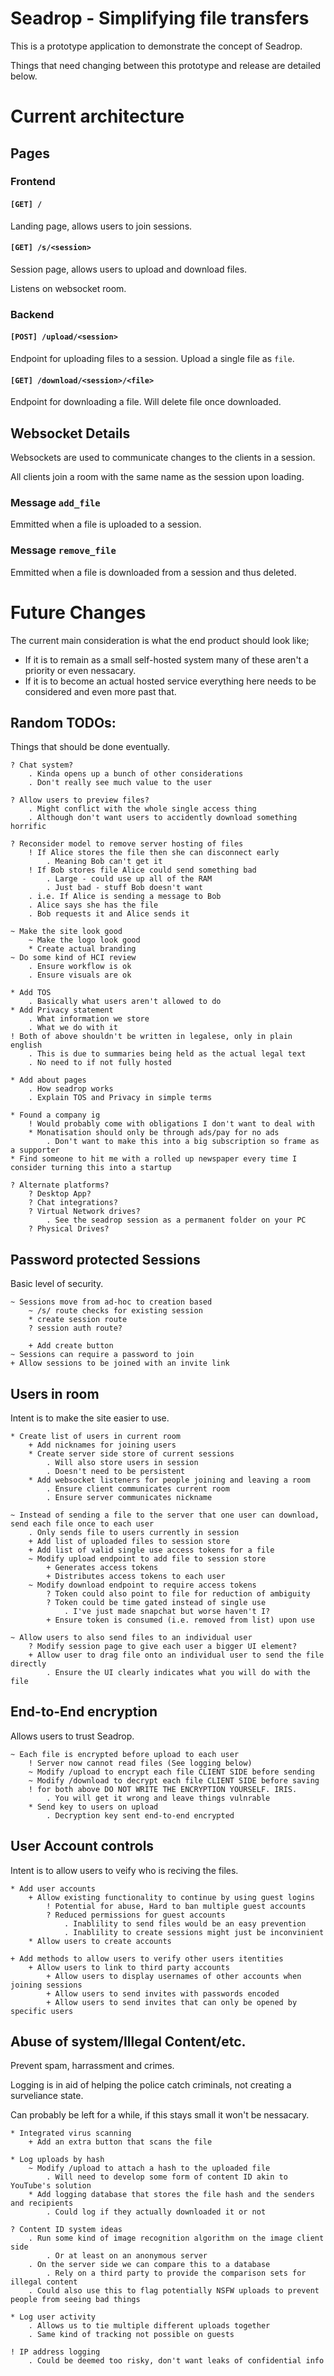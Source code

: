 # Seadrop - Simplifying file transfers

This is a prototype application to demonstrate the concept of Seadrop.

Things that need changing between this prototype and release are detailed below.

# Current architecture

## Pages

### Frontend

#### `[GET] /`
Landing page, allows users to join sessions.

#### `[GET] /s/<session>`
Session page, allows users to upload and download files.

Listens on websocket room.

### Backend

#### `[POST] /upload/<session>`
Endpoint for uploading files to a session.
Upload a single file as `file`.

#### `[GET] /download/<session>/<file>`
Endpoint for downloading a file.
Will delete file once downloaded.

## Websocket Details

Websockets are used to communicate changes to the clients in a session.

All clients join a room with the same name as the session upon loading.

### Message `add_file`
Emmitted when a file is uploaded to a session.

### Message `remove_file`
Emmitted when a file is downloaded from a session and thus deleted.

# Future Changes

The current main consideration is what the end product should look like;
+ If it is to remain as a small self-hosted system many of these aren't a priority or even nessacary.
+ If it is to become an actual hosted service everything here needs to be considered and even more past that.

## Random TODOs:
Things that should be done eventually.
```
? Chat system?
    . Kinda opens up a bunch of other considerations
    . Don't really see much value to the user

? Allow users to preview files?
    . Might conflict with the whole single access thing
    . Although don't want users to accidently download something horrific

? Reconsider model to remove server hosting of files
    ! If Alice stores the file then she can disconnect early
        . Meaning Bob can't get it
    ! If Bob stores file Alice could send something bad
        . Large - could use up all of the RAM
        . Just bad - stuff Bob doesn't want
    . i.e. If Alice is sending a message to Bob
    . Alice says she has the file
    . Bob requests it and Alice sends it

~ Make the site look good
    ~ Make the logo look good
    * Create actual branding
~ Do some kind of HCI review
    . Ensure workflow is ok
    . Ensure visuals are ok

* Add TOS
    . Basically what users aren't allowed to do
* Add Privacy statement
    . What information we store
    . What we do with it
! Both of above shouldn't be written in legalese, only in plain english
    . This is due to summaries being held as the actual legal text
    . No need to if not fully hosted

* Add about pages
    . How seadrop works
    . Explain TOS and Privacy in simple terms

* Found a company ig
    ! Would probably come with obligations I don't want to deal with
    * Monatisation should only be through ads/pay for no ads
        . Don't want to make this into a big subscription so frame as a supporter
* Find someone to hit me with a rolled up newspaper every time I consider turning this into a startup

? Alternate platforms?
    ? Desktop App?
    ? Chat integrations?
    ? Virtual Network drives?
        . See the seadrop session as a permanent folder on your PC
    ? Physical Drives?
```
## Password protected Sessions
Basic level of security.
```
~ Sessions move from ad-hoc to creation based
    ~ /s/ route checks for existing session
    * create session route
    ? session auth route?

    + Add create button
~ Sessions can require a password to join
+ Allow sessions to be joined with an invite link
```
## Users in room
Intent is to make the site easier to use.
```
* Create list of users in current room
    + Add nicknames for joining users
    * Create server side store of current sessions
        . Will also store users in session
        . Doesn't need to be persistent
    * Add websocket listeners for people joining and leaving a room
        . Ensure client communicates current room
        . Ensure server communicates nickname

~ Instead of sending a file to the server that one user can download, send each file once to each user
    . Only sends file to users currently in session
    + Add list of uploaded files to session store
    + Add list of valid single use access tokens for a file
    ~ Modify upload endpoint to add file to session store
        + Generates access tokens
        + Distributes access tokens to each user
    ~ Modify download endpoint to require access tokens
        ? Token could also point to file for reduction of ambiguity
        ? Token could be time gated instead of single use
            . I've just made snapchat but worse haven't I?
        + Ensure token is consumed (i.e. removed from list) upon use

~ Allow users to also send files to an individual user
    ? Modify session page to give each user a bigger UI element?
    + Allow user to drag file onto an individual user to send the file directly
        . Ensure the UI clearly indicates what you will do with the file
```
## End-to-End encryption
Allows users to trust Seadrop.
```
~ Each file is encrypted before upload to each user
    ! Server now cannot read files (See logging below)
    ~ Modify /upload to encrypt each file CLIENT SIDE before sending
    ~ Modify /download to decrypt each file CLIENT SIDE before saving
    ! for both above DO NOT WRITE THE ENCRYPTION YOURSELF. IRIS.
        . You will get it wrong and leave things vulnrable
    * Send key to users on upload
        . Decryption key sent end-to-end encrypted
```
## User Account controls
Intent is to allow users to veify who is reciving the files.
```
* Add user accounts
    + Allow existing functionality to continue by using guest logins
        ! Potential for abuse, Hard to ban multiple guest accounts
        ? Reduced permissions for guest accounts
            . Inablility to send files would be an easy prevention
            . Inablility to create sessions might just be inconvinient
    * Allow users to create accounts

+ Add methods to allow users to verify other users itentities
    + Allow users to link to third party accounts
        + Allow users to display usernames of other accounts when joining sessions
        + Allow users to send invites with passwords encoded
        + Allow users to send invites that can only be opened by specific users
```
## Abuse of system/Illegal Content/etc.

Prevent spam, harrassment and crimes.

Logging is in aid of helping the police catch criminals, not creating a surveliance state.

Can probably be left for a while, if this stays small it won't be nessacary.
```
* Integrated virus scanning
	+ Add an extra button that scans the file

* Log uploads by hash
    ~ Modify /upload to attach a hash to the uploaded file
        . Will need to develop some form of content ID akin to YouTube's solution
    * Add logging database that stores the file hash and the senders and recipients
        . Could log if they actually downloaded it or not

? Content ID system ideas
    . Run some kind of image recognition algorithm on the image client side
        . Or at least on an anonymous server
    . On the server side we can compare this to a database
        . Rely on a third party to provide the comparison sets for illegal content
    . Could also use this to flag potentially NSFW uploads to prevent people from seeing bad things

* Log user activity
    . Allows us to tie multiple different uploads together
    . Same kind of tracking not possible on guests

! IP address logging
    . Could be deemed too risky, don't want leaks of confidential info
```